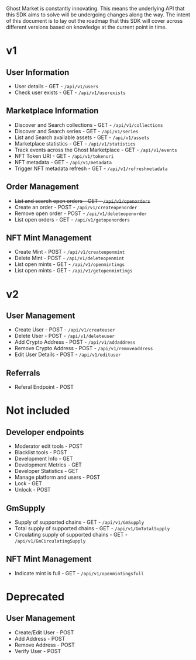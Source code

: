 Ghost Market is constantly innovating. This means the underlying API that this SDK aims to solve will be undergoing changes along the way. The intent of this document is to lay out the roadmap that this SDK will cover across different versions based on knowledge at the current point in time.
 

# v1
 
## User Information
 
* User details - GET - `/api/v1/users`
* Check user exists - GET - `/api/v1/userexists`
 
## Marketplace Information
 
* Discover and Search collections - GET - `/api/v1/collections`
* Discover and Search series - GET - `/api/v1/series`
* List and Search available assets - GET - `/api/v1/assets`
* Marketplace statistics - GET - `/api/v1/statistics`
* Track events across the Ghost Marketplace - GET - `/api/v1/events`
* NFT Token URI - GET - `/api/v1/tokenuri`
* NFT metadata - GET - `/api/v1/metadata`
* Trigger NFT metadata refresh - GET - `/api/v1/refreshmetadata`
 
## Order Management
 
* ~~List and search open orders - GET - `/api/v1/openorders`~~
* Create an order - POST - `/api/v1/createopenorder`
* Remove open order - POST - `/api/v1/deleteopenorder`
* List open orders - GET - `/api/v1/getopenorders`
 
## NFT Mint Management
 
* Create Mint - POST - `/api/v1/createopenmint`
* Delete Mint -  POST - `/api/v1/deleteopenmint`
* List open mints - GET - `/api/v1/openmintings`
* List open mints - GET - `/api/v1/getopenmintings`


# v2
 
## User Management
 
* Create User - POST - `/api/v1/createuser`
* Delete User - POST - `/api/v1/deleteuser`
* Add Crypto Address - POST - `/api/v1/addaddress`
* Remove Crypto Address - POST - `/api/v1/removeaddress`
* Edit User Details - POST - `/api/v1/edituser`
 
## Referrals
* Referal Endpoint - POST
 
# Not included
 
## Developer endpoints
 
* Moderator edit tools - POST
* Blacklist tools - POST
* Development Info - GET
* Development Metrics - GET
* Developer Statistics - GET
* Manage platform and users - POST
* Lock - GET
* Unlock - POST
 
## GmSupply
 
* Supply of supported chains - GET - `/api/v1/GmSupply`
* Total supply of supported chains - GET - `/api/v1/GmTotalSupply`
* Circulating supply of supported chains - GET - `/api/v1/GmCirculatingSupply`
 
## NFT Mint Management
 
* Indicate mint is full - GET - `/api/v1/openmintingsfull`

 
# Deprecated
 
## User Management
 
* Create/Edit User - POST
* Add Address - POST
* Remove Address - POST
* Verify User - POST
